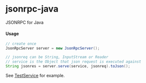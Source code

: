 jsonrpc-java
============

JSONRPC for Java

#### Usage

```java
// create once
JsonRpcServer server = new JsonRpcServer();

// jsonreq can be String, InputStream or Reader
// service is the Object that json request is executed against
String jsonres = server.serve(service, jsonreq).toJson();

```

See [TestService](src/test/java/me/shakiba/jsonrpc/server/TestService) for example.    